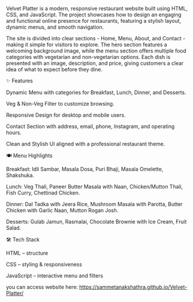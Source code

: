 Velvet Platter is a modern, responsive restaurant website built using HTML, CSS, and JavaScript. The project showcases how to design an engaging and functional online presence for restaurants, featuring a stylish layout, dynamic menus, and smooth navigation.

The site is divided into clear sections - Home, Menu, About, and Contact -making it simple for visitors to explore. The hero section features a welcoming background image, while the menu section offers multiple food categories with vegetarian and non-vegetarian options. Each dish is presented with an image, description, and price, giving customers a clear idea of what to expect before they dine.

✨ Features

Dynamic Menu with categories for Breakfast, Lunch, Dinner, and Desserts.

Veg & Non-Veg Filter to customize browsing.

Responsive Design for desktop and mobile users.

Contact Section with address, email, phone, Instagram, and operating hours.

Clean and Stylish UI aligned with a professional restaurant theme.

🍽️ Menu Highlights

Breakfast: Idli Sambar, Masala Dosa, Puri Bhaji, Masala Omelette, Shakshuka.

Lunch: Veg Thali, Paneer Butter Masala with Naan, Chicken/Mutton Thali, Fish Curry, Chettinad Chicken.

Dinner: Dal Tadka with Jeera Rice, Mushroom Masala with Parotta, Butter Chicken with Garlic Naan, Mutton Rogan Josh.

Desserts: Gulab Jamun, Rasmalai, Chocolate Brownie with Ice Cream, Fruit Salad.

🛠️ Tech Stack

HTML – structure

CSS – styling & responsiveness

JavaScript – interactive menu and filters

you can access website here:  https://sammetanakshathra.github.io/Velvet-Platter/
